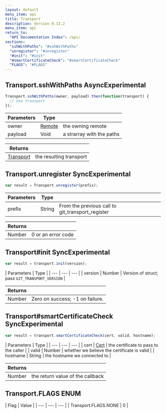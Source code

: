 ```yaml
---
layout: default
menu_item: api
title: Transport
description: Version 0.13.2
menu_item: api
return_to:
  "API Documentation Index": /api/
sections:
  "sshWithPaths": "#sshWithPaths"
  "unregister": "#unregister"
  "#init": "#init"
  "#smartCertificateCheck": "#smartCertificateCheck"
  "FLAGS": "#FLAGS"
---
```


## <a name="sshWithPaths"></a><span>Transport.</span>sshWithPaths <span class="tags"><span class="async">Async</span><span class="experimental">Experimental</span></span>

```js
Transport.sshWithPaths(owner, payload).then(function(transport) {
  // Use transport
});
```

| Parameters | Type |   |
| --- | --- | --- |
| owner | [Remote](/api/remote/) | the owning remote |
| payload | Void | a strarray with the paths |

| Returns |  |
| --- | --- |
| [Transport](/api/transport/) | the resulting transport |

## <a name="unregister"></a><span>Transport.</span>unregister <span class="tags"><span class="sync">Sync</span><span class="experimental">Experimental</span></span>

```js
var result = Transport.unregister(prefix);
```

| Parameters | Type |   |
| --- | --- | --- |
| prefix | String | From the previous call to git_transport_register |

| Returns |  |
| --- | --- |
| Number |  0 or an error code |

## <a name="init"></a><span>Transport#</span>init <span class="tags"><span class="sync">Sync</span><span class="experimental">Experimental</span></span>

```js
var result = transport.init(version);
```

| Parameters | Type |
| --- | --- | --- |
| version | Number | Version of struct; pass `GIT_TRANSPORT_VERSION` |

| Returns |  |
| --- | --- |
| Number |  Zero on success; -1 on failure. |

## <a name="smartCertificateCheck"></a><span>Transport#</span>smartCertificateCheck <span class="tags"><span class="sync">Sync</span><span class="experimental">Experimental</span></span>

```js
var result = transport.smartCertificateCheck(cert, valid, hostname);
```

| Parameters | Type |
| --- | --- | --- |
| cert | [Cert](/api/cert/) | the certificate to pass to the caller |
| valid | Number | whether we believe the certificate is valid |
| hostname | String | the hostname we connected to |

| Returns |  |
| --- | --- |
| Number |  the return value of the callback |

## <a name="FLAGS"></a><span>Transport.</span>FLAGS <span class="tags"><span class="enum">ENUM</span></span>

| Flag | Value |
| --- | --- | --- |
| <span>Transport.FLAGS.</span>NONE | 0 |

